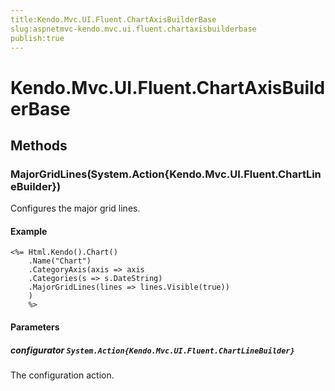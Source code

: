 ```yaml
---
title:Kendo.Mvc.UI.Fluent.ChartAxisBuilderBase
slug:aspnetmvc-kendo.mvc.ui.fluent.chartaxisbuilderbase
publish:true
---
```


# Kendo.Mvc.UI.Fluent.ChartAxisBuilderBase

## Methods

### MajorGridLines(System.Action{Kendo.Mvc.UI.Fluent.ChartLineBuilder})
Configures the major grid lines.

#### Example
    <%= Html.Kendo().Chart()
        .Name("Chart")
        .CategoryAxis(axis => axis
        .Categories(s => s.DateString)
        .MajorGridLines(lines => lines.Visible(true))
        )
        %>

#### Parameters

##### configurator `System.Action{Kendo.Mvc.UI.Fluent.ChartLineBuilder}`
The configuration action.